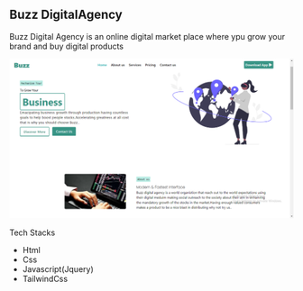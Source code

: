 ## Buzz DigitalAgency

Buzz Digital Agency is an online digital market place where ypu grow your brand and buy digital products

![BodyUi](./images/bodyui.png)


Tech Stacks


* Html
* Css
* Javascript(Jquery)
* TailwindCss